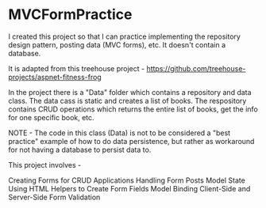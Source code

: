 # MVCFormPractice

I created this project so that I can practice implementing the repository design pattern, posting data (MVC forms), etc. It doesn't contain a database.

It is adapted from this treehouse project - https://github.com/treehouse-projects/aspnet-fitness-frog

In the project there is a "Data" folder which contains a repository and data class. The data cass is static and creates a list of books. The respository contains CRUD operations which returns the entire list of books, get the info for one specific book, etc.

NOTE - The code in this class (Data) is not to be considered a "best practice" example of how to do data persistence, but rather as workaround for not having a database to persist data to.

This project involves - 

Creating Forms for CRUD Applications
Handling Form Posts
Model State
Using HTML Helpers to Create Form Fields
Model Binding
Client-Side and Server-Side Form Validation